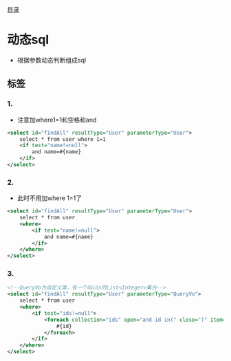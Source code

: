 [目录](目录.md)

# 动态sql

* 根据参数动态判断组成sql

## 标签

### 1. <if>

* 注意加where1=1和空格和and

```xml
<select id="findAll" resultType="User" parameterType="User">
    select * from user where 1=1 
    <if test="name!=null">
    	and name=#{name} 
    </if>
</select>
```

### 2. <where>

* 此时不用加where 1=1了

```xml
<select id="findAll" resultType="User" parameterType="User">
    select * from user 
    <where>
        <if test="name!=null">
            and name=#{name} 
        </if>
    </where>
</select>
```

### 3. <foreach>

```xml
<!--QueryVo为自定义类，有一个叫ids的List<Integer>集合-->
<select id="findAll" resultType="User" parameterType="QueryVo"> 
    select * from user 
    <where>
        <if test="ids!=null">
        	<foreach collection="ids" open="and id in(" close=")" item="id" separator=",">
            	#{id}
            </foreach>
        </if>
    </where>
</select>
```

